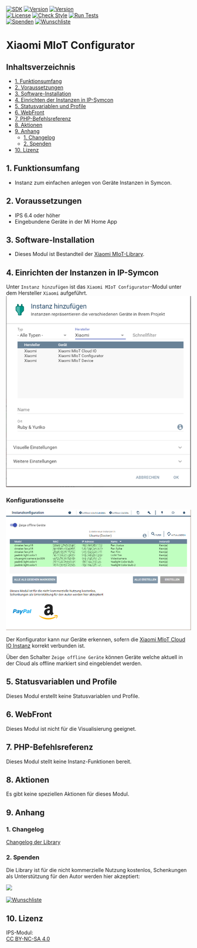 [![SDK](https://img.shields.io/badge/Symcon-PHPModul-red.svg)](https://www.symcon.de/service/dokumentation/entwicklerbereich/sdk-tools/sdk-php/)
[![Version](https://img.shields.io/badge/Modul%20version-1.10-blue.svg)]()
[![Version](https://img.shields.io/badge/Symcon%20Version-6.4%20%3E-green.svg)](https://www.symcon.de/de/service/dokumentation/installation/migrationen/v63-v64-q2-2023/)  
[![License](https://img.shields.io/badge/License-CC%20BY--NC--SA%204.0-green.svg)](https://creativecommons.org/licenses/by-nc-sa/4.0/)
[![Check Style](https://github.com/Nall-chan/Xiaomi/workflows/Check%20Style/badge.svg)](https://github.com/Nall-chan/Xiaomi/actions) [![Run Tests](https://github.com/Nall-chan/Xiaomi/workflows/Run%20Tests/badge.svg)](https://github.com/Nall-chan/Xiaomi/actions)  
[![Spenden](https://www.paypalobjects.com/de_DE/DE/i/btn/btn_donate_SM.gif)](#2-spenden)
[![Wunschliste](https://img.shields.io/badge/Wunschliste-Amazon-ff69fb.svg)](#2-spenden)  

# Xiaomi MIoT Configurator <!-- omit in toc -->  

## Inhaltsverzeichnis <!-- omit in toc -->  

- [1. Funktionsumfang](#1-funktionsumfang)
- [2. Voraussetzungen](#2-voraussetzungen)
- [3. Software-Installation](#3-software-installation)
- [4. Einrichten der Instanzen in IP-Symcon](#4-einrichten-der-instanzen-in-ip-symcon)
- [5. Statusvariablen und Profile](#5-statusvariablen-und-profile)
- [6. WebFront](#6-webfront)
- [7. PHP-Befehlsreferenz](#7-php-befehlsreferenz)
- [8. Aktionen](#8-aktionen)
- [9. Anhang](#9-anhang)
  - [1. Changelog](#1-changelog)
  - [2. Spenden](#2-spenden)
- [10. Lizenz](#10-lizenz)

## 1. Funktionsumfang

* Instanz zum einfachen anlegen von Geräte Instanzen in Symcon.  

## 2. Voraussetzungen

 - IPS 6.4 oder höher
 - Eingebundene Geräte in der Mi Home App

## 3. Software-Installation

* Dieses Modul ist Bestandteil der [Xiaomi MIoT-Library](../README.md#4-software-installation).  

## 4. Einrichten der Instanzen in IP-Symcon

 Unter `Instanz hinzufügen` ist das `Xiaomi MIoT Configurator`-Modul unter dem Hersteller `Xiaomi` aufgeführt.  
![Module](../imgs/module.png)  

### Konfigurationsseite <!-- omit in toc -->  

![Module-Store](../imgs/install5.png)  

Der Konfigurator kann nur Geräte erkennen, sofern die [Xiaomi MIoT Cloud IO Instanz](../Xiaomi%20MIoT%20Cloud%20IO/README.md) korrekt verbunden ist.

Über den Schalter `Zeige offline Geräte` können Geräte welche aktuell in der Cloud als offline markiert sind eingeblendet werden.  

## 5. Statusvariablen und Profile

Dieses Modul erstellt keine Statusvariablen und Profile.  

## 6. WebFront

Dieses Modul ist nicht für die Visualisierung geeignet.

## 7. PHP-Befehlsreferenz

Dieses Modul stellt keine Instanz-Funktionen bereit.

## 8. Aktionen

Es gibt keine speziellen Aktionen für dieses Modul.  

## 9. Anhang

### 1. Changelog

[Changelog der Library](../README.md#2-changelog)

### 2. Spenden

  Die Library ist für die nicht kommerzielle Nutzung kostenlos, Schenkungen als Unterstützung für den Autor werden hier akzeptiert:  

<a href="https://www.paypal.com/donate?hosted_button_id=G2SLW2MEMQZH2" target="_blank"><img src="https://www.paypalobjects.com/de_DE/DE/i/btn/btn_donate_LG.gif" border="0" /></a>

[![Wunschliste](https://img.shields.io/badge/Wunschliste-Amazon-ff69fb.svg)](https://www.amazon.de/hz/wishlist/ls/YU4AI9AQT9F?ref_=wl_share) 


## 10. Lizenz

  IPS-Modul:  
  [CC BY-NC-SA 4.0](https://creativecommons.org/licenses/by-nc-sa/4.0/)  

